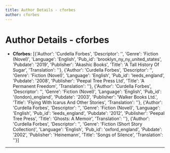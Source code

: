 ```yaml
---
title: Author Details - cforbes
author: cforbes
---
```


# Author Details - cforbes

<ul>
    <li><strong>Cforbes:</strong> [{'Author': 'Curdella Forbes', 'Descriptor': '', 'Genre': 'Fiction (Novel)', 'Language': 'English', 'Pub_id': 'brooklyn_ny_ny_united_states', 'Pubdate': '2019', 'Publisher': 'Akashic Books', 'Title': 'A Tall History Of Sugar', 'Translation': ''}, {'Author': 'Curdella Forbes', 'Descriptor': '', 'Genre': 'Fiction (Novel)', 'Language': 'English', 'Pub_id': 'leeds_england', 'Pubdate': '2008', 'Publisher': 'Peepal Tree Press Ltd', 'Title': 'A Permanent Freedom', 'Translation': ''}, {'Author': 'Curdella Forbes', 'Descriptor': '', 'Genre': 'Fiction (Novel)', 'Language': 'English', 'Pub_id': '(london)_england', 'Pubdate': '2003', 'Publisher': 'Walker Books Ltd.', 'Title': 'Flying With Icarus And Other Stories', 'Translation': ''}, {'Author': 'Curdella Forbes', 'Descriptor': '', 'Genre': 'Fiction (Novel)', 'Language': 'English', 'Pub_id': 'leeds_england', 'Pubdate': '2012', 'Publisher': 'Peepal Tree Press', 'Title': 'Ghosts: A Memoir', 'Translation': ''}, {'Author': 'Curdella Forbes', 'Descriptor': '', 'Genre': 'Fiction (Short Story Collection)', 'Language': 'English', 'Pub_id': 'oxford_england', 'Pubdate': '2002', 'Publisher': 'Heinemann', 'Title': 'Songs of Silence', 'Translation': ''}]</li>
</ul>
<hr>